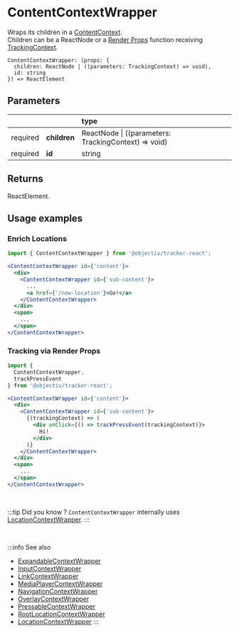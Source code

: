 # ContentContextWrapper

Wraps its children in a [ContentContext](/taxonomy/reference/location-contexts/ContentContext.md).  
Children can be a ReactNode or a [Render Props](https://reactjs.org/docs/render-props.html#using-props-other-than-render) function receiving [TrackingContext](/tracking/react/api-reference/common/providers/TrackingContext.md).   

```tsx
ContentContextWrapper: (props: { 
  children: ReactNode | ((parameters: TrackingContext) => void), 
  id: string
}) => ReactElement
```

## Parameters
|          |              | type                                                     |
|:--------:|:-------------|:---------------------------------------------------------|
| required | **children** | ReactNode &vert; ((parameters: TrackingContext) => void) |
| required | **id**       | string                                                   |

## Returns
ReactElement.

## Usage examples


### Enrich Locations
```jsx
import { ContentContextWrapper } from '@objectiv/tracker-react';
```

```jsx
<ContentContextWrapper id={'content'}>
  <div>
    <ContentContextWrapper id={'sub-content'}>
      ...
      <a href={'/new-location'}>Go!</a>
    </ContentContextWrapper>
  </div>
  <span>
    ...
  </span>
</ContentContextWrapper>
```

### Tracking via Render Props
```jsx
import { 
  ContentContextWrapper, 
  trackPressEvent
} from '@objectiv/tracker-react';
```

```jsx
<ContentContextWrapper id={'content'}>
  <div>
    <ContentContextWrapper id={'sub-content'}>
      {(trackingContext) => (
        <div onClick={() => trackPressEvent(trackingContext)}>
          Hi!
        </div>
      )}
    </ContentContextWrapper>
  </div>
  <span>
    ...
  </span>
</ContentContextWrapper>
```


<br />

:::tip Did you know ?
`ContentContextWrapper` internally uses [LocationContextWrapper](/tracking/react/api-reference/locationWrappers/LocationContextWrapper.md).
:::

<br />

:::info See also
- [ExpandableContextWrapper](/tracking/react/api-reference/locationWrappers/ExpandableContextWrapper.md)
- [InputContextWrapper](/tracking/react/api-reference/locationWrappers/InputContextWrapper.md)
- [LinkContextWrapper](/tracking/react/api-reference/locationWrappers/LinkContextWrapper.md)
- [MediaPlayerContextWrapper](/tracking/react/api-reference/locationWrappers/MediaPlayerContextWrapper.md)
- [NavigationContextWrapper](/tracking/react/api-reference/locationWrappers/NavigationContextWrapper.md)
- [OverlayContextWrapper](/tracking/react/api-reference/locationWrappers/OverlayContextWrapper.md)
- [PressableContextWrapper](/tracking/react/api-reference/locationWrappers/PressableContextWrapper.md)
- [RootLocationContextWrapper](/tracking/react/api-reference/locationWrappers/RootLocationContextWrapper.md)
- [LocationContextWrapper](/tracking/react/api-reference/locationWrappers/LocationContextWrapper.md)
:::
